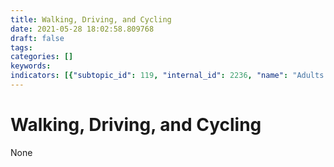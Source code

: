 ```yaml
---
title: Walking, Driving, and Cycling
date: 2021-05-28 18:02:58.809768
draft: false
tags: 
categories: []
keywords: 
indicators: [{"subtopic_id": 119, "internal_id": 2236, "name": "Adults Reporting Driving in the Last 30 Days", "URL": "https://a816-dohbesp.nyc.gov/IndicatorPublic/VisualizationData.aspx?id=2236,719b87,119,Summarize"}, {"subtopic_id": 119, "internal_id": 2238, "name": "Adults Reporting Speeding in the Last 30 Days", "URL": "https://a816-dohbesp.nyc.gov/IndicatorPublic/VisualizationData.aspx?id=2238,719b87,119,Summarize"}]
---
```

# Walking, Driving, and Cycling
None
